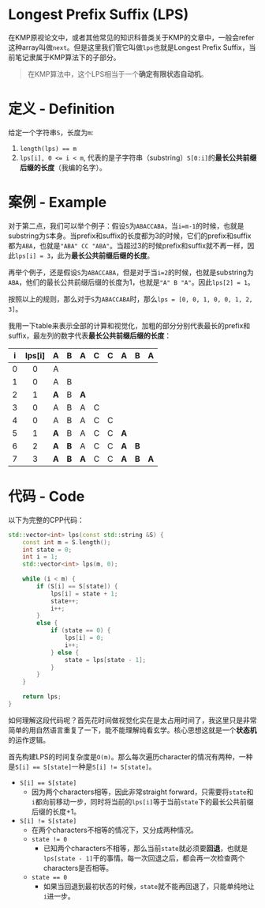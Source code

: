 # Longest Prefix Suffix (LPS)

在KMP原视论文中，或者其他常见的知识科普类关于KMP的文章中，一般会refer这种array叫做`next`。但是这里我们管它叫做`lps`也就是Longest Prefix Suffix，当前笔记隶属于KMP算法下的子部分。

> 在KMP算法中，这个LPS相当于一个**确定有限状态自动机**。

# 定义 - Definition

给定一个字符串`S`，长度为`m`:

1. `length(lps) == m`
2. `lps[i], 0 <= i < m`, 代表的是子字符串（substring）`S[0:i]`的**最长公共前缀后缀的长度**（我编的名字）。

# 案例 - Example

对于第二点，我们可以举个例子：假设`S`为`ABACCABA`，当`i=m-1`的时候，也就是substring为`S`本身。当prefix和suffix的长度都为3的时候，它们的prefix和suffix都为`ABA`，也就是`"ABA" CC "ABA"`。当超过3的时候prefix和suffix就不再一样，因此`lps[i] = 3`，此为**最长公共前缀后缀的长度**。

再举个例子，还是假设`S`为`ABACCABA`，但是对于当`i=2`的时候，也就是substring为`ABA`，他们的最长公共前缀后缀的长度为1，也就是`"A" B "A"`。因此`lps[2] = 1`。

按照以上的规则，那么对于`S`为`ABACCABA`时，那么`lps = [0, 0, 1, 0, 0, 1, 2, 3]`。

我用一下table来表示全部的计算和视觉化，加粗的部分分别代表最长的prefix和suffix，最左列的数字代表**最长公共前缀后缀的长度**：

|  i   | lps[i] |   A   |   B   |   A   |  C   |  C   |   A   |   B   |   A   |
| :--: | :----: | :---: | :---: | :---: | :--: | :--: | :---: | :---: | :---: |
|  0   |   0    |   A   |       |       |      |      |       |       |       |
|  1   |   0    |   A   |   B   |       |      |      |       |       |       |
|  2   |   1    | **A** |   B   | **A** |      |      |       |       |       |
|  3   |   0    |   A   |   B   |   A   |  C   |      |       |       |       |
|  4   |   0    |   A   |   B   |   A   |  C   |  C   |       |       |       |
|  5   |   1    | **A** |   B   |   A   |  C   |  C   | **A** |       |       |
|  6   |   2    | **A** | **B** |   A   |  C   |  C   | **A** | **B** |       |
|  7   |   3    | **A** | **B** | **A** |  C   |  C   | **A** | **B** | **A** |

# 代码 - Code

以下为完整的CPP代码：

```cpp
std::vector<int> lps(const std::string &S) {
    const int m = S.length();
    int state = 0;
    int i = 1;
    std::vector<int> lps(m, 0);
    
    while (i < m) {
        if (S[i] == S[state]) {
            lps[i] = state + 1;
            state++;
            i++;
        }
        else {
            if (state == 0) {
                lps[i] = 0;
                i++;
            } else {
                state = lps[state - 1];
            }
        }
    }
    
    return lps;
}
```

如何理解这段代码呢？首先花时间做视觉化实在是太占用时间了，我这里只是非常简单的用自然语言重复了一下，能不能理解纯看玄学。核心思想这就是一个**状态机**的运作逻辑。

首先构建LPS的时间复杂度是`O(m)`。那么每次遍历character的情况有两种，一种是`S[i] == S[state]`一种是`S[i] != S[state]`。

* `S[i] == S[state]`
    * 因为两个characters相等，因此非常straight forward，只需要将`state`和`i`都向前移动一步，同时将当前的`lps[i]`等于当前`state`下的最长公共前缀后缀的长度+1。
* `S[i] != S[state]`
    * 在两个characters不相等的情况下，又分成两种情况。
    * `state != 0` 
        * 已知两个characters不相等，那么当前`state`就必须要**回退**，也就是`lps[state - 1]`干的事情。每一次回退之后，都会再一次检查两个characters是否相等。
    * `state == 0`
        * 如果当回退到最初状态的时候，`state`就不能再回退了，只能单纯地让`i`进一步。